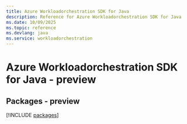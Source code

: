 ```yaml
---
title: Azure Workloadorchestration SDK for Java
description: Reference for Azure Workloadorchestration SDK for Java
ms.date: 10/09/2025
ms.topic: reference
ms.devlang: java
ms.service: workloadorchestration
---
```

# Azure Workloadorchestration SDK for Java - preview
## Packages - preview
[!INCLUDE [packages](workloadorchestration-index.md)]